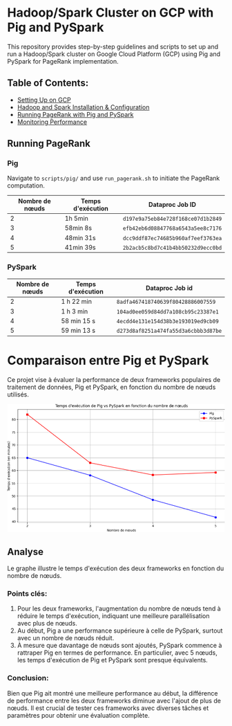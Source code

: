 # Hadoop/Spark Cluster on GCP with Pig and PySpark

This repository provides step-by-step guidelines and scripts to set up and run a Hadoop/Spark cluster on Google Cloud Platform (GCP) using Pig and PySpark for PageRank implementation.

## Table of Contents:
- [Setting Up on GCP](./setup/gcp_setup.md)
- [Hadoop and Spark Installation & Configuration](./setup/hadoop_spark_setup.md)
- [Running PageRank with Pig and PySpark](#running-pagerank)
- [Monitoring Performance](./monitoring/performance_monitoring.md)

## Running PageRank

### Pig

Navigate to `scripts/pig/` and use `run_pagerank.sh` to initiate the PageRank computation.


| Nombre de nœuds |Temps d'exécution| Dataproc Job ID             |
|-----------------|-----------------|-----------------------------|
| 2               | 1h 5min         | `d197e9a75eb84e728f168ce07d1b2849` |
| 3               | 58min 8s        | `efb42eb6d08847768a6543a5ee8c7176` |
| 4               | 48min 31s       | `dcc9ddf87ec74685b960af7eef3763ea` |
| 5               | 41min 39s       | `2b2acb5c8bd7c41b4bb50232d9ecc0bd` |



### PySpark


| Nombre de nœuds | Temps d'exécution | Dataproc Job id                         |
|-----------------|-------------------|-----------------------------------------|
| 2               | 1 h 22 min        | `8adfa467418740639f80428886007559`       |
| 3               | 1 h 3 min         | `104ad0ee059d84dd7a108cb95c23387e1`      |
| 4               | 58 min 15 s       | `4ecdd4e131e154d38b3e193019ed9cb09`      |
| 5               | 59 min 13 s       | `d273d8af8251a474fa55d3a6cbbb3d87be`     |


# Comparaison entre Pig et PySpark

Ce projet vise à évaluer la performance de deux frameworks populaires de traitement de données, Pig et PySpark, en fonction du nombre de nœuds utilisés.

![Comparaison Pig vs PySpark](./graph/trinket_plot.png)

## Analyse

Le graphe illustre le temps d'exécution des deux frameworks en fonction du nombre de nœuds.

### Points clés:

1. Pour les deux frameworks, l'augmentation du nombre de nœuds tend à réduire le temps d'exécution, indiquant une meilleure parallélisation avec plus de nœuds.
2. Au début, Pig a une performance supérieure à celle de PySpark, surtout avec un nombre de nœuds réduit.
3. À mesure que davantage de nœuds sont ajoutés, PySpark commence à rattraper Pig en termes de performance. En particulier, avec 5 nœuds, les temps d'exécution de Pig et PySpark sont presque équivalents.

### Conclusion:

Bien que Pig ait montré une meilleure performance au début, la différence de performance entre les deux frameworks diminue avec l'ajout de plus de nœuds. Il est crucial de tester ces frameworks avec diverses tâches et paramètres pour obtenir une évaluation complète.

